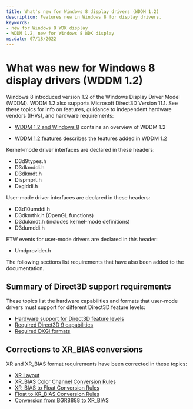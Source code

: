 ```yaml
---
title: What's new for Windows 8 display drivers (WDDM 1.2)
description: Features new in Windows 8 for display drivers.
keywords:
- new for Windows 8 WDK display
- WDDM 1.2, new for Windows 8 WDK display
ms.date: 07/18/2022
---
```


# What was new for Windows 8 display drivers (WDDM 1.2)

Windows 8 introduced version 1.2 of the Windows Display Driver Model (WDDM). WDDM 1.2 also supports Microsoft Direct3D Version 11.1. See these topics for info on features, guidance to independent hardware vendors (IHVs), and hardware requirements:

* [WDDM 1.2 and Windows 8](wddm-in-windows-8.md) contains an overview of WDDM 1.2

* [WDDM 1.2 features](wddm-v1-2-features.md) describes the features added in WDDM 1.2

Kernel-mode driver interfaces are declared in these headers:

* D3d9types.h
* D3dkmddi.h
* D3dkmdt.h
* Dispmprt.h
* Dxgiddi.h

User-mode driver interfaces are declared in these headers:

* D3d10umddi.h
* D3dkmthk.h (OpenGL functions)
* D3dukmdt.h (includes kernel-mode definitions)
* D3dumddi.h

ETW events for user-mode drivers are declared in this header:

* Umdprovider.h

The following sections list requirements that have also been added to the documentation.

## Summary of Direct3D support requirements

These topics list the hardware capabilities and formats that user-mode drivers must support for different Direct3D feature levels:

* [Hardware support for Direct3D feature levels](hardware-support-for-direct3d-feature-levels.md)
* [Required Direct3D 9 capabilities](required-direct3d-9-capabilities.md)
* [Required DXGI formats](required-dxgi-formats.md)

## Corrections to XR_BIAS conversions

XR and XR_BIAS format requirements have been corrected in these topics:

* [XR Layout](xr-layout.md)
* [XR_BIAS Color Channel Conversion Rules](xr-bias-color-channel-conversion-rules.md)
* [XR_BIAS to Float Conversion Rules](xr-bias-to-float-conversion-rules.md)
* [Float to XR_BIAS Conversion Rules](float-to-xr-bias-conversion-rules.md)
* [Conversion from BGR8888 to XR_BIAS](conversion-from-bgr8888-to-xr-bias.md)
